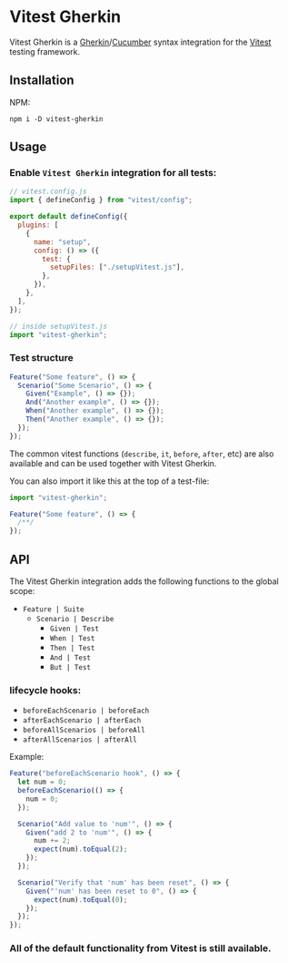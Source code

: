 # Vitest Gherkin

Vitest Gherkin is a [Gherkin](https://github.com/cucumber/cucumber/wiki/Gherkin)/[Cucumber](https://cucumber.io/) syntax integration for the [Vitest](https://vitest.dev/) testing framework.

## Installation

NPM:

```
npm i -D vitest-gherkin
```

## Usage

### Enable `Vitest Gherkin` integration for all tests:

```javascript
// vitest.config.js
import { defineConfig } from "vitest/config";

export default defineConfig({
  plugins: [
    {
      name: "setup",
      config: () => ({
        test: {
          setupFiles: ["./setupVitest.js"],
        },
      }),
    },
  ],
});

// inside setupVitest.js
import "vitest-gherkin";
```

### Test structure

```javascript
Feature("Some feature", () => {
  Scenario("Some Scenario", () => {
    Given("Example", () => {});
    And("Another example", () => {});
    When("Another example", () => {});
    Then("Another example", () => {});
  });
});
```

The common vitest functions (`describe`, `it`, `before`, `after`, etc) are also available and can be used together with Vitest Gherkin.

You can also import it like this at the top of a test-file:

```javascript
import "vitest-gherkin";

Feature("Some feature", () => {
  /**/
});
```

## API

The Vitest Gherkin integration adds the following functions to the global scope:

- `Feature | Suite`
  - `Scenario | Describe`
    - `Given | Test`
    - `When | Test`
    - `Then | Test`
    - `And | Test`
    - `But | Test`

### lifecycle hooks:

- `beforeEachScenario | beforeEach`
- `afterEachScenario | afterEach`
- `beforeAllScenarios | beforeAll`
- `afterAllScenarios | afterAll`

Example:

```javascript
Feature("beforeEachScenario hook", () => {
  let num = 0;
  beforeEachScenario(() => {
    num = 0;
  });

  Scenario("Add value to 'num'", () => {
    Given("add 2 to 'num'", () => {
      num += 2;
      expect(num).toEqual(2);
    });
  });

  Scenario("Verify that 'num' has been reset", () => {
    Given("'num' has been reset to 0", () => {
      expect(num).toEqual(0);
    });
  });
});
```

### All of the default functionality from Vitest is still available.

